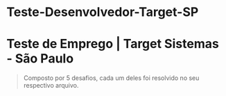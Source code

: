 # Teste-Desenvolvedor-Target-SP
# Teste de Emprego | Target Sistemas - São Paulo

> Composto por 5 desafios, cada um deles foi resolvido no seu respectivo arquivo.
